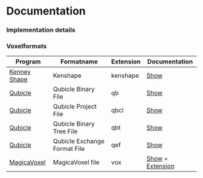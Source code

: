 # Documentation

### Implementation details

### Voxelformats

| Program | Formatname | Extension | Documentation
|----------|-----------|-------------|-------------|
| [Kenney Shape](https://kenney.itch.io/kenney-shape) | Kenshape | kenshape | [Show](Voxelformats/Kenshape.md) |
| [Qubicle](https://getqubicle.com/) | Qubicle Binary File | qb | [Show](https://getqubicle.com/qubicle/documentation/docs/file/qb/) |
| [Qubicle](https://getqubicle.com/) | Qubicle Project File | qbcl | [Show](Voxelformats/QBCL.MD) |
| [Qubicle](https://getqubicle.com/) | Qubicle Binary Tree File | qbt | [Show](https://getqubicle.com/qubicle/documentation/docs/file/qbt/) |
| [Qubicle](https://getqubicle.com/) | Qubicle Exchange Format File | qef | [Show](https://getqubicle.com/qubicle/documentation/docs/file/qef/) |
| [MagicaVoxel](https://ephtracy.github.io/) | MagicaVoxel file | vox | [Show](https://github.com/ephtracy/voxel-model/blob/master/MagicaVoxel-file-format-vox.txt) + [Extension](https://github.com/ephtracy/voxel-model/blob/master/MagicaVoxel-file-format-vox-extension.txt) |